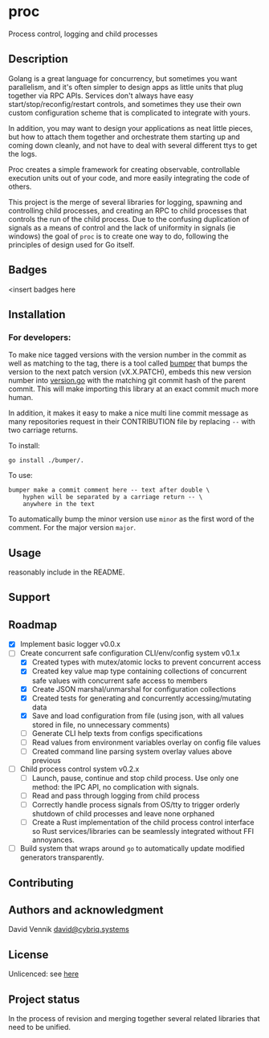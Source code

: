 # proc

Process control, logging and child processes

## Description

Golang is a great language for concurrency, but sometimes you want parallelism, and it's often simpler to design apps
as little units that plug together via RPC APIs. Services don't always have easy start/stop/reconfig/restart
controls, and sometimes they use their own custom configuration scheme that is complicated to integrate with yours.

In addition, you may want to design your applications as neat little pieces, but how to attach them together and
orchestrate them starting up and coming down cleanly, and not have to deal with several different ttys to get the logs.

Proc creates a simple framework for creating observable, controllable execution units out of your code, and more
easily integrating the code of others.

This project is the merge of several libraries for logging, spawning and controlling child processes, and creating
an RPC to child processes that controls the run of the child process. Due to the confusing duplication of signals as
a means of control and the lack of uniformity in signals (ie windows) the goal of `proc` is to create one way to do,
following the principles of design used for Go itself.

## Badges

<insert badges here

## Installation

### For developers:

To make nice tagged versions with the version number in the commit as well as matching to the tag, there is a tool
called [bumper](cmd/bumper) that bumps the version to the next patch version (vX.X.PATCH), embeds this new version
number into [version.go](./version.go) with the matching git commit hash of the parent commit. This will make importing
this library at an exact commit much more human.

In addition, it makes it easy to make a nice multi line commit message as many repositories request in their
CONTRIBUTION file by replacing ` -- ` with two carriage returns.

To install:

    go install ./bumper/.

To use:

    bumper make a commit comment here -- text after double \
        hyphen will be separated by a carriage return -- \
        anywhere in the text

To automatically bump the minor version use `minor` as the first word of the comment. For the major version `major`.

## Usage

reasonably include in the README.

## Support

## Roadmap

- [x] Implement basic logger v0.0.x
- [ ] Create concurrent safe configuration CLI/env/config system v0.1.x
    - [x] Created types with mutex/atomic locks to prevent concurrent access
    - [x] Created key value map type containing collections of concurrent safe values with concurrent safe access to
      members
    - [x] Create JSON marshal/unmarshal for configuration collections
    - [x] Created tests for generating and concurrently accessing/mutating data
    - [x] Save and load configuration from file (using json, with all values stored in file,
      no unnecessary comments)
    - [ ] Generate CLI help texts from configs specifications
    - [ ] Read values from environment variables overlay on config file values
    - [ ] Created command line parsing system overlay values above previous
- [ ] Child process control system v0.2.x
    - [ ] Launch, pause, continue and stop child process. Use only one method: the IPC API, no complication with
      signals.
    - [ ] Read and pass through logging from child process
    - [ ] Correctly handle process signals from OS/tty to trigger orderly shutdown of child processes and leave none
      orphaned
    - [ ] Create a Rust implementation of the child process control interface so Rust services/libraries can be 
      seamlessly integrated without FFI annoyances.
- [ ] Build system that wraps around `go` to automatically update modified generators transparently.

## Contributing

## Authors and acknowledgment

David Vennik david@cybriq.systems

## License

Unlicenced: see [here](./LICENSE)

## Project status

In the process of revision and merging together several related libraries that need to be unified.